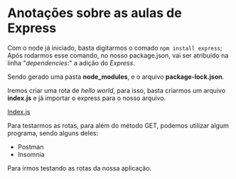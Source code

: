 # Anotações sobre as aulas de Express

Com o node já iniciado, basta digitarmos o comado `npm install express`; Após rodarmos esse comando, no nosso package.json, vai ser atribuído na linha "_dependencies_:" a adição do _Express_.

Sendo gerado uma pasta **node_modules**, e o arquivo **package-lock.json**.

Iremos criar uma rota de _hello world_, para isso, basta criarmos um arquivo **index.js** e já importar o express para o nosso arquivo.

[Index.js](./index.js)

Para testarmos as rotas, para além do método GET, podemos utilizar algum programa, sendo alguns deles:

- Postman
- Insomnia

Para irmos testando as rotas da nossa aplicação.
